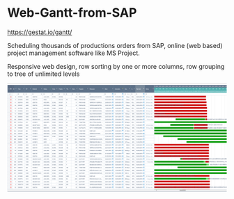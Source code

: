 # Web-Gantt-from-SAP

https://gestat.io/gantt/

Scheduling thousands of productions orders from SAP, online (web based) project management software like MS Project.

Responsive web design, row sorting by one or more columns, row grouping to tree of unlimited levels

![Gantt](https://github.com/esanmar/Web-Gantt-from-SAP/blob/master/gantt.png)
